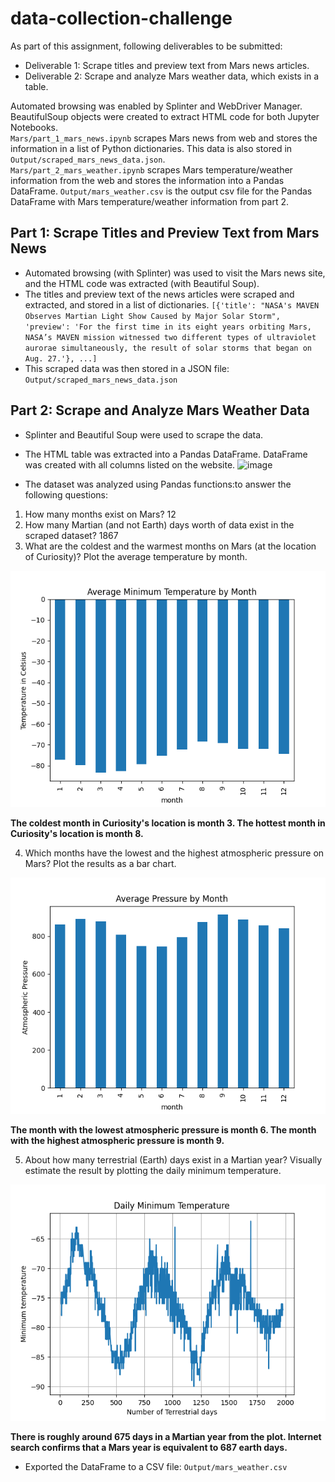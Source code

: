 # data-collection-challenge

As part of this assignment, following deliverables to be submitted:
* Deliverable 1: Scrape titles and preview text from Mars news articles.
* Deliverable 2: Scrape and analyze Mars weather data, which exists in a table.
                                                                                                                                                  
Automated browsing was enabled by Splinter and WebDriver Manager. BeautifulSoup objects were created to extract HTML code for both Jupyter Notebooks.                                                
`Mars/part_1_mars_news.ipynb` scrapes Mars news from web and stores the information in a list of Python dictionaries. This data is also stored in `Output/scraped_mars_news_data.json`.             
`Mars/part_2_mars_weather.ipynb` scrapes Mars temperature/weather information from the web and stores the information into a Pandas DataFrame. `Output/mars_weather.csv` is the output csv file for the Pandas DataFrame with Mars temperature/weather information from part 2.


## Part 1: Scrape Titles and Preview Text from Mars News

* Automated browsing (with Splinter) was used to visit the Mars news site, and the HTML code was extracted (with Beautiful Soup).
* The titles and preview text of the news articles were scraped and extracted, and stored in a list of dictionaries.
`[{'title': "NASA's MAVEN Observes Martian Light Show Caused by Major Solar Storm",
  'preview': 'For the first time in its eight years orbiting Mars, NASA’s MAVEN mission witnessed two different types of ultraviolet aurorae simultaneously, the result of solar storms that began on Aug. 27.'}, ...]`
* This scraped data was then stored in a JSON file: `Output/scraped_mars_news_data.json`  


## Part 2: Scrape and Analyze Mars Weather Data

* Splinter and Beautiful Soup were used to scrape the data.

* The HTML table was extracted into a Pandas DataFrame. DataFrame was created with all columns listed on the website.
![image](https://github.com/user-attachments/assets/a85952e7-33ed-4a20-95be-2c689a01ca3a)


* The dataset was analyzed using Pandas functions:to answer the following questions:

1. How many months exist on Mars? 12
2. How many Martian (and not Earth) days worth of data exist in the scraped dataset? 1867
3. What are the coldest and the warmest months on Mars (at the location of Curiosity)? Plot the average temperature by month.

![average_temperature_by_month_bar_chart](Output/average_temperature_by_month.png)

**The coldest month in Curiosity's location is month 3. The hottest month in Curiosity's location is month 8.**

4. Which months have the lowest and the highest atmospheric pressure on Mars? Plot the results as a bar chart.

![average_pressure_by_month_bar_chart](Output/average_pressure.png)

**The month with the lowest atmospheric pressure is month 6. The month with the highest atmospheric pressure is month 9.**

5. About how many terrestrial (Earth) days exist in a Martian year? Visually estimate the result by plotting the daily minimum temperature.

![terrestrial_days_bar_chart](Output/terrestrial_days.png)

**There is roughly around 675 days in a Martian year from the plot. Internet search confirms that a Mars year is equivalent to 687 earth days.** 

* Exported the DataFrame to a CSV file: `Output/mars_weather.csv`

